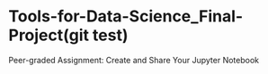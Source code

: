 # Tools-for-Data-Science_Final-Project(git test)
Peer-graded Assignment: Create and Share Your Jupyter Notebook

